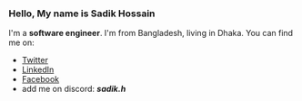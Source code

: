 ### Hello, My name is Sadik Hossain

I'm a **software engineer**. I'm from Bangladesh, living in Dhaka. You can find me on:
 - [Twitter](https://twitter.com/sadik_code)
 -  [LinkedIn](https://www.linkedin.com/in/sadik-hossain-siam/) 
  - [Facebook](https://www.facebook.com/jack.mavis.1069)  
  - add me on discord: ***sadik.h***